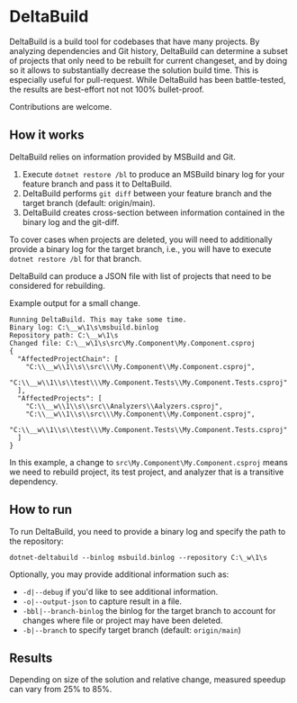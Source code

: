 # DeltaBuild

DeltaBuild is a build tool for codebases that have many projects. By analyzing dependencies and Git history, DeltaBuild can determine a subset of projects that only need to be rebuilt for current changeset, and by doing so it allows to substantially decrease the solution build time. This is especially useful for pull-request. 
While DeltaBuild has been battle-tested, the results are best-effort not not 100% bullet-proof. 

Contributions are welcome.

## How it works

DeltaBuild relies on information provided by MSBuild and Git. 

1. Execute `dotnet restore /bl` to produce an MSBuild binary log for your feature branch and pass it to DeltaBuild.
1. DeltaBuild performs `git diff` between your feature branch and the target branch (default: origin/main).
1. DeltaBuild creates cross-section between information contained in the binary log and the git-diff.

To cover cases when projects are deleted, you will need to additionally provide a binary log for the target branch, i.e., you will have to execute `dotnet restore /bl` for that branch.

DeltaBuild can produce a JSON file with list of projects that need to be considered for rebuilding.


Example output for a small change.
```
Running DeltaBuild. This may take some time.
Binary log: C:\__w\1\s\msbuild.binlog
Repository path: C:\__w\1\s
Changed file: C:\__w\1\s\src\My.Component\My.Component.csproj
{
  "AffectedProjectChain": [
    "C:\\__w\\1\\s\\src\\\My.Component\\My.Component.csproj",
    "C:\\__w\\1\\s\\test\\\My.Component.Tests\\My.Component.Tests.csproj"
  ],
  "AffectedProjects": [
    "C:\\__w\\1\\s\\src\\Analyzers\\Aalyzers.csproj",
    "C:\\__w\\1\\s\\src\\\My.Component\\My.Component.csproj",
    "C:\\__w\\1\\s\\test\\\My.Component.Tests\\My.Component.Tests.csproj"
  ]
}
```

In this example, a change to `src\My.Component\My.Component.csproj` means we need to rebuild project, its test project, and analyzer that is a transitive dependency.

## How to run

To run DeltaBuild, you need to provide a binary log and specify the path to the repository:
```
dotnet-deltabuild --binlog msbuild.binlog --repository C:\_w\1\s
```

Optionally, you may provide additional information such as:
- `-d|--debug` if you'd like to see additional information.
- `-o|--output-json` to capture result in a file.
- `-bbl|--branch-binlog` the binlog for the target branch to account for changes where file or project may have been deleted.
- `-b|--branch` to specify target branch (default: `origin/main`)


## Results

Depending on size of the solution and relative change, measured speedup can vary from 25% to 85%.
